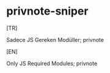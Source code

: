 # privnote-sniper
[TR]

Sadece JS
Gereken Modüller; privnote

[EN]

Only JS
Required Modules; privnote
